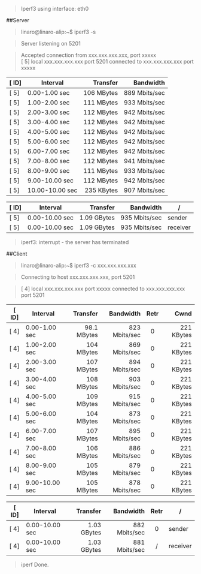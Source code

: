 > Iperf3 using interface: eth0


##Server

>linaro@linaro-alip:~$ iperf3 -s  

>Server listening on 5201  

>Accepted connection from xxx.xxx.xxx.xxx, port xxxxx  
>[   5] local xxx.xxx.xxx.xxx port 5201 connected to xxx.xxx.xxx.xxx port xxxxx  

| [  ID] | Interval | Transfer | Bandwidth |  
| ----- | -------- | --------:| ---------:|
| [   5] | 0.00-1.00   sec | 106 MBytes |    889 Mbits/sec
| [   5] | 1.00-2.00   sec | 111 MBytes |    933 Mbits/sec
| [   5] | 2.00-3.00   sec | 112 MBytes |    942 Mbits/sec
| [   5] | 3.00-4.00   sec | 112 MBytes |    942 Mbits/sec
| [   5] | 4.00-5.00   sec | 112 MBytes |    942 Mbits/sec
| [   5] | 5.00-6.00   sec | 112 MBytes |    942 Mbits/sec
| [   5] | 6.00-7.00   sec | 112 MBytes |    942 Mbits/sec
| [   5] | 7.00-8.00   sec | 112 MBytes |    941 Mbits/sec
| [   5] | 8.00-9.00   sec | 111 MBytes |    933 Mbits/sec
| [   5] | 9.00-10.00  sec | 112 MBytes |    942 Mbits/sec 
| [   5] | 10.00-10.00  sec | 235 KBytes | 907 Mbits/sec
  

| [  ID] | Interval | Transfer | Bandwidth | / |
| ------ | -------- | --------:| ---------:| --- |
| [   5] | 0.00-10.00  sec | 1.09 GBytes | 935 Mbits/sec | sender |
| [   5] | 0.00-10.00  sec | 1.09 GBytes | 935 Mbits/sec | receiver |

>iperf3: interrupt - the server has terminated  


##Client

>linaro@linaro-alip:~$ iperf3 -c xxx.xxx.xxx.xxx  

>Connecting to host xxx.xxx.xxx.xxx, port 5201  

>[   4] local xxx.xxx.xxx.xxx port xxxxx connected to xxx.xxx.xxx.xxx port 5201  

| [  ID] | Interval | Transfer | Bandwidth | Retr | Cwnd |
| ------ | -------- | --------:| ---------:|:----:| ---:|
| [   4] | 0.00-1.00   sec | 98.1 MBytes |    823 Mbits/sec |   0 | 221 KBytes  
| [   4] | 1.00-2.00   sec |  104 MBytes |    869 Mbits/sec |   0 | 221 KBytes  
| [   4] | 2.00-3.00   sec |  107 MBytes |    894 Mbits/sec |   0 | 221 KBytes  
| [   4] | 3.00-4.00   sec |  108 MBytes |    903 Mbits/sec |   0 | 221 KBytes  
| [   4] | 4.00-5.00   sec |  109 MBytes |    915 Mbits/sec |   0 | 221 KBytes  
| [   4] | 5.00-6.00   sec |  104 MBytes |    873 Mbits/sec |   0 | 221 KBytes  
| [   4] | 6.00-7.00   sec |  107 MBytes |    895 Mbits/sec |   0 | 221 KBytes  
| [   4] | 7.00-8.00   sec |  106 MBytes |    886 Mbits/sec |   0 | 221 KBytes  
| [   4] | 8.00-9.00   sec |  105 MBytes |    879 Mbits/sec |   0 | 221 KBytes  
| [   4] | 9.00-10.00  sec |  105 MBytes |    878 Mbits/sec |   0 | 221 KBytes  
  

| [  ID] | Interval | Transfer | Bandwidth | Retr | / |
| ------ | -------- | --------:| ---------:|:----:| --- |
| [   4] | 0.00-10.00  sec | 1.03 GBytes | 882 Mbits/sec | 0 | sender |
| [   4] | 0.00-10.00  sec | 1.03 GBytes | 881 Mbits/sec | / | receiver |

>iperf Done.  